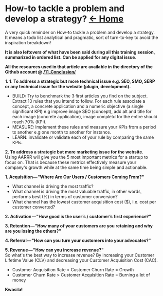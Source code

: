 <a id="top"></a>
# How-to tackle a problem and develop a strategy? <a href="../README.md">&#8592; Home</a>
A very quick reminder on How-to tackle a problem and develop a strategy. It means a todo list analytical and pragmatic, sort of turn-to-key to avoid the inspiration breakdown!

**It is also leftovers of what have been said during all this training session, summarized in ordered list. Can be applied for any digital issue.**


**All the resources used in that article are available in the directory of the Github account @ [/11_Conclusion/](/11_Conclusion/)**


**1. 1. To address a strategic but more technical issue e.g. SEO, SMO, SERP or any technical issue for the website (plugin, development).**<br>
- BUILD: Try to benchmark the 3 first articles you find on the subject. Extract 10 rules that you intend to follow. For each rule associate a concept, a concrete application and a numeric objective (a single significant KPI) e.g improve image SEO (concept), add alt and title for each image (concrete application), image completd for the entire should reach 70% (KPI).
- MEASURE: Implement these rules and measure your KPIs from a period to another e.g one month to another for instance.
- LEARN: invalidate or validate each of your rule by comparing the same KPIs.

**2. To address a strategic but more marketing issue for the website.**<br>
Using AARRR will give you the 5 most important metrics for a startup to focus on. That is because these metrics effectively measure your company's growth while at the same time being simple and actionable.

**1. Acquisition — "Where Are Our Users / Customers Coming From?"**<br>
- What channel is driving the most traffic?
- What channel is driving the most valuable traffic, in other words, performs best (%) in terms of customer conversion?
- What channel has the lowest customer acquisition cost ($), i.e. cost per customer converted?

**2. Activation — "How good is the user’s / customer’s first experience?"**<br>

**3. Retention — "How many of your customers are you retaining and why are you losing the others?"**<br>

**4. Referral — "How can you turn your customers into your advocates?"**<br>

**5. Revenue — "How can you increase revenue?"**<br>
So what's the best way to increase revenue? By increasing your Customer Lifetime Value (CLV) and decreasing your Customer Acquisition Cost (CAC).
- Customer Acquisition Rate > Customer Churn Rate = Growth
- Customer Churn Rate > Customer Acquisition Rate = Burning a lot of money

**Kwasila!**




